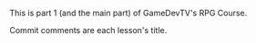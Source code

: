 This is part 1 (and the main part) of GameDevTV's RPG Course.

Commit comments are each lesson's title.
